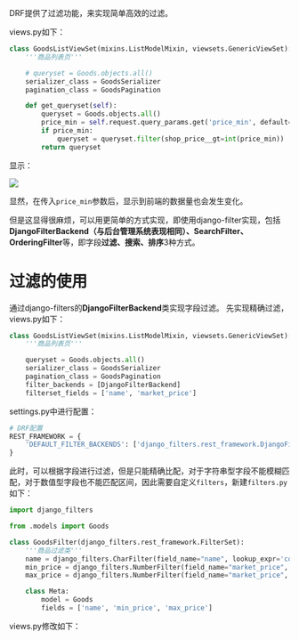 DRF提供了过滤功能，来实现简单高效的过滤。

views.py如下：
```python
class GoodsListViewSet(mixins.ListModelMixin, viewsets.GenericViewSet):
    '''商品列表页'''

    # queryset = Goods.objects.all()
    serializer_class = GoodsSerializer
    pagination_class = GoodsPagination

    def get_queryset(self):
        queryset = Goods.objects.all()
        price_min = self.request.query_params.get('price_min', default=0)
        if price_min:
            queryset = queryset.filter(shop_price__gt=int(price_min))
        return queryset

```

显示：

![](https://img-blog.csdnimg.cn/20200725155149781.gif)


显然，在传入`price_min`参数后，显示到前端的数据量也会发生变化。

但是这显得很麻烦，可以用更简单的方式实现，即使用django-filter实现，包括**DjangoFilterBackend（与后台管理系统表现相同）、SearchFilter、OrderingFilter**等，即字段**过滤、搜索、排序**3种方式。

# 过滤的使用
通过django-filters的**DjangoFilterBackend**类实现字段过滤。
先实现精确过滤，views.py如下：

```python
class GoodsListViewSet(mixins.ListModelMixin, viewsets.GenericViewSet):
    '''商品列表页'''

    queryset = Goods.objects.all()
    serializer_class = GoodsSerializer
    pagination_class = GoodsPagination
    filter_backends = [DjangoFilterBackend]
    filterset_fields = ['name', 'market_price']

```

settings.py中进行配置：
```python
# DRF配置
REST_FRAMEWORK = {
    'DEFAULT_FILTER_BACKENDS': ['django_filters.rest_framework.DjangoFilterBackend']
}

```

此时，可以根据字段进行过滤，但是只能精确比配，对于字符串型字段不能模糊匹配，对于数值型字段也不能匹配区间，因此需要自定义`filters`，新建`filters.py`如下：

```python
import django_filters

from .models import Goods

class GoodsFilter(django_filters.rest_framework.FilterSet):
    '''商品过滤类'''
    name = django_filters.CharFilter(field_name="name", lookup_expr='contains')
    min_price = django_filters.NumberFilter(field_name="market_price", lookup_expr='gte')
    max_price = django_filters.NumberFilter(field_name="market_price", lookup_expr='lte')

    class Meta:
        model = Goods
        fields = ['name', 'min_price', 'max_price']

```

views.py修改如下：